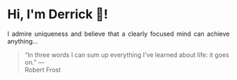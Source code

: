 # Hi, I'm Derrick 👋!
<p align="justify">I admire uniqueness and believe that a clearly focused mind can achieve anything...</p> 
<!-- #quote-start -->
<blockquote>&ldquo;In three words I can sum up everything I've learned about life: it goes on.&rdquo; &mdash; <footer>Robert Frost</footer></blockquote>
<!-- #quote-end -->
